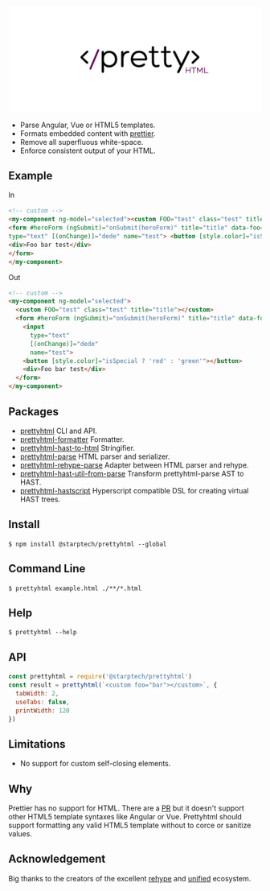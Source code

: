 ![Prettyhtml Banner](/logo.png)

* Parse Angular, Vue or HTML5 templates.
* Formats embedded content with [prettier](https://github.com/prettier/prettier).
* Remove all superfluous white-space. 
* Enforce consistent output of your HTML. 

## Example

In

```html
<!-- custom -->
<my-component ng-model="selected"><custom FOO="test" class="test" title="title"></custom>
<form #heroForm (ngSubmit)="onSubmit(heroForm)" title="title" data-foo="foo" data-baz="baz"> <input
type="text" [(onChange)]="dede" name="test"> <button [style.color]="isSpecial ? 'red' : 'green'"></button>
<div>Foo bar test</div>
</form>
</my-component>
```

Out

```html
<!-- custom -->
<my-component ng-model="selected">
  <custom FOO="test" class="test" title="title"></custom>
  <form #heroForm (ngSubmit)="onSubmit(heroForm)" title="title" data-foo="foo" data-baz="baz">
    <input
      type="text"
      [(onChange)]="dede"
      name="test">
    <button [style.color]="isSpecial ? 'red' : 'green'"></button>
    <div>Foo bar test</div>
  </form>
</my-component>
```

## Packages

- [prettyhtml](/packages/prettyhtml) CLI and API.
- [prettyhtml-formatter](/packages/prettyhtml-formatter) Formatter.
- [prettyhtml-hast-to-html](/packages/prettyhtml-hast-to-html) Stringifier.
- [prettyhtml-parse](/packages/prettyhtml-parse) HTML parser and serializer.
- [prettyhtml-rehype-parse](/packages/prettyhtml-rehype-parse) Adapter between HTML parser and rehype.
- [prettyhtml-hast-util-from-parse](/packages/prettyhtml-hast-util-from-parse) Transform prettyhtml-parse AST to HAST.
- [prettyhtml-hastscript](/packages/prettyhtml-hastscript) Hyperscript compatible DSL for creating virtual HAST trees.

## Install

```
$ npm install @starptech/prettyhtml --global
```

## Command Line

```
$ prettyhtml example.html ./**/*.html
```

## Help

```
$ prettyhtml --help
```

## API

```js
const prettyhtml = require('@starptech/prettyhtml')
const result = prettyhtml(`<custom foo="bar"></custom>`, {
  tabWidth: 2,
  useTabs: false,
  printWidth: 120
})
```

## Limitations

* No support for custom self-closing elements.

## Why

Prettier has no support for HTML. There are a [PR](https://github.com/prettier/prettier/pull/4753) but it doesn't support other HTML5 template syntaxes like Angular or Vue.
Prettyhtml should support formatting any valid HTML5 template without to corce or sanitize values.

## Acknowledgement

Big thanks to the creators of the excellent [rehype](https://github.com/rehypejs/rehype) and [unified](https://github.com/unifiedjs/unified) ecosystem.
